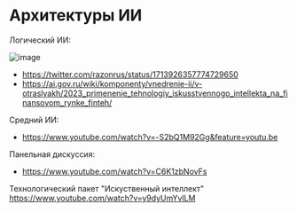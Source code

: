 # Архитектуры ИИ

Логический ИИ:

![image](https://github.com/razonrus/IT2024/assets/1096954/1f9666e3-d700-43de-8dcd-34221f7e774b)
- https://twitter.com/razonrus/status/1713926357774729650
- https://ai.gov.ru/wiki/komponenty/vnedrenie-ii/v-otraslyakh/2023_primenenie_tehnologiy_iskusstvennogo_intellekta_na_finansovom_rynke_finteh/

Средний ИИ:
- https://www.youtube.com/watch?v=-S2bQ1M92Gg&feature=youtu.be

Панельная дискуссия:
- https://www.youtube.com/watch?v=C6K1zbNovFs

Технологический пакет "Искуственный интеллект"
https://www.youtube.com/watch?v=y9dyUmYvlLM